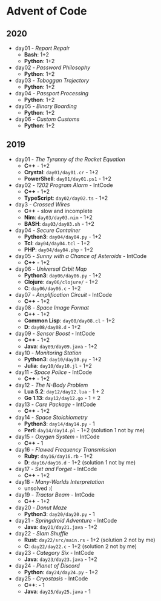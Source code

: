 # Advent of Code

## 2020

  * day01 - *Report Repair*
    * **Bash**: 1+2
    * **Python**: 1+2
  * day02 - *Password Philosophy*
    * **Python**: 1+2
  * day03 - *Toboggan Trajectory*
    * **Python**: 1+2
  * day04 - *Passport Processing*
    * **Python**: 1+2
  * day05 - *Binary Boarding*
    * **Python**: 1+2
  * day06 - *Custom Customs*
    * **Python**: 1+2

## 2019

  * day01 - *The Tyranny of the Rocket Equation*
    * **C++** - 1+2
    * **Crystal**: `day01/day01.cr` - 1+2
    * **PowerShell**: `day01/day01.ps1` - 1+2
  * day02 - *1202 Program Alarm* - IntCode
    * **C++** - 1+2
	* **TypeScript**: `day02/day02.ts` - 1+2
  * day3 - *Crossed Wires*
    * **C++** - slow and incomplete
    * **Nim**: `day03/day03.nim` - 1+2
    * **BASH**: `day03/day03.sh` - 1+2
  * day04 - *Secure Container*
    * **Python3**: `day04/day04.py` - 1+2
    * **Tcl**: `day04/day04.tcl` - 1+2
    * **PHP**: `day04/day04.php` - 1+2
  * day05 - *Sunny with a Chance of Asteroids* - IntCode
    * **C++** - 1+2
  * day06 - *Universal Orbit Map*
    * **Python3**: `day06/day06.py` - 1+2
    * **Clojure**: `day06/clojure/` - 1+2
    * **C**: `day06/day06.c` - 1+2
  * day07 - *Amplification Circuit* - IntCode
    * **C++** - 1+2
  * day08 - *Space Image Format*
    * **C++** - 1+2
    * **Common Lisp**: `day08/day08.cl` - 1+2
    * **D**: `day08/day08.d` - 1+2
  * day09 - *Sensor Boost* - IntCode
    * **C++** - 1+2
    * **Java**: `day09/day09.java` - 1+2
  * day10 - *Monitoring Station*
    * **Python3**: `day10/day10.py` - 1+2
    * **Julia**: `day10/day10.jl` - 1+2
  * day11 - *Space Police* - IntCode
    * **C++** - 1+2
  * day12 - *The N-Body Problem*
    * **Lua 5.2**: `day12/day12.lua` - 1 + 2
    * **Go 1.13**: `day12/day12.go` - 1 + 2
  * day13 - *Care Package* - IntCode
    * **C++** - 1+2
  * day14 - *Space Stoichiometry*
    * **Python3**: `day14/day14.py` - 1
    * **Perl**: `day14/day14.pl` - 1+2 (solution 1 not by me)
  * day15 - *Oxygen System* - IntCode
    * **C++** - 1
  * day16 - *Flawed Frequency Transmission*
    * **Ruby**: `day16/day16.rb` - 1+2
    * **D**: `day16/day16.d` - 1+2 (solution 1 not by me)
  * day17 - *Set and Forget* - IntCode
    * **C++** - 1+2
  * day18 - *Many-Worlds Interpretation*
    * unsolved :(
  * day19 - *Tractor Beam* - IntCode
    * **C++** - 1+2
  * day20 - *Donut Maze*
    * **Python3**: `day20/day20.py` - 1
  * day21 - *Springdroid Adventure* - IntCode
    * **Java**: `day21/day21.java` - 1+2
  * day22 - *Slam Shuffle*
    * **Rust**: `day22/src/main.rs` - 1+2 (solution 2 not by me)
    * **C**: `day22/day22.c` - 1+2 (solution 2 not by me)
  * day23 - *Category Six* - IntCode
    * **Java**: `day23/day23.java` - 1+2
  * day24 - *Planet of Discord*
    * **Python**: `day24/day24.py` - 1+2
  * day25 - *Cryostasis* - IntCode
    * **C++**: - 1
    * **Java**: `day25/day25.java` - 1
